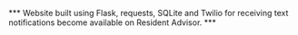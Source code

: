 *** Website built using Flask, requests, SQLite and Twilio for receiving text notifications become available on Resident Advisor.  ***
